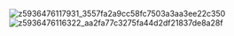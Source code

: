 ![z5936476117931_3557fa2a9cc58fc7503a3aa3ee22c350](https://github.com/user-attachments/assets/dce807de-119d-4031-9cae-db8e13038a08)
![z5936476116322_aa2fa77c3275fa44d2df21837de8a28f](https://github.com/user-attachments/assets/fe6b4e42-5ee8-40f8-aae0-da693e1db1e2)
